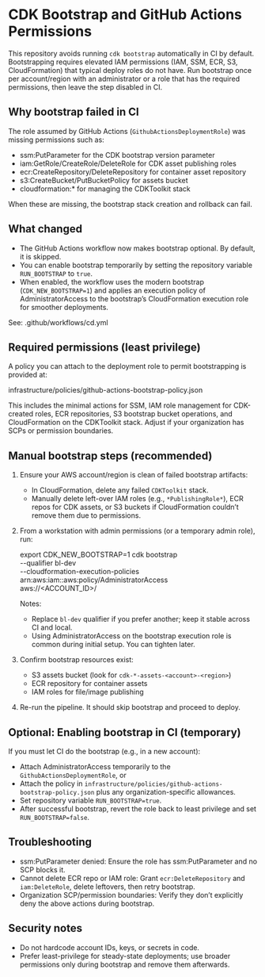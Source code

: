 # CDK Bootstrap and GitHub Actions Permissions

This repository avoids running `cdk bootstrap` automatically in CI by default. Bootstrapping requires elevated IAM permissions (IAM, SSM, ECR, S3, CloudFormation) that typical deploy roles do not have. Run bootstrap once per account/region with an administrator or a role that has the required permissions, then leave the step disabled in CI.

## Why bootstrap failed in CI
The role assumed by GitHub Actions (`GithubActionsDeploymentRole`) was missing permissions such as:
- ssm:PutParameter for the CDK bootstrap version parameter
- iam:GetRole/CreateRole/DeleteRole for CDK asset publishing roles
- ecr:CreateRepository/DeleteRepository for container asset repository
- s3:CreateBucket/PutBucketPolicy for assets bucket
- cloudformation:* for managing the CDKToolkit stack

When these are missing, the bootstrap stack creation and rollback can fail.

## What changed
- The GitHub Actions workflow now makes bootstrap optional. By default, it is skipped.
- You can enable bootstrap temporarily by setting the repository variable `RUN_BOOTSTRAP` to `true`.
- When enabled, the workflow uses the modern bootstrap (`CDK_NEW_BOOTSTRAP=1`) and applies an execution policy of AdministratorAccess to the bootstrap’s CloudFormation execution role for smoother deployments.

See: .github/workflows/cd.yml

## Required permissions (least privilege)
A policy you can attach to the deployment role to permit bootstrapping is provided at:

infrastructure/policies/github-actions-bootstrap-policy.json

This includes the minimal actions for SSM, IAM role management for CDK-created roles, ECR repositories, S3 bootstrap bucket operations, and CloudFormation on the CDKToolkit stack. Adjust if your organization has SCPs or permission boundaries.

## Manual bootstrap steps (recommended)
1) Ensure your AWS account/region is clean of failed bootstrap artifacts:
   - In CloudFormation, delete any failed `CDKToolkit` stack.
   - Manually delete left-over IAM roles (e.g., `*PublishingRole*`), ECR repos for CDK assets, or S3 buckets if CloudFormation couldn’t remove them due to permissions.

2) From a workstation with admin permissions (or a temporary admin role), run:

   export CDK_NEW_BOOTSTRAP=1
   cdk bootstrap \
     --qualifier bl-dev \
     --cloudformation-execution-policies arn:aws:iam::aws:policy/AdministratorAccess \
     aws://<ACCOUNT_ID>/<REGION>

   Notes:
   - Replace `bl-dev` qualifier if you prefer another; keep it stable across CI and local.
   - Using AdministratorAccess on the bootstrap execution role is common during initial setup. You can tighten later.

3) Confirm bootstrap resources exist:
   - S3 assets bucket (look for `cdk-*-assets-<account>-<region>`)
   - ECR repository for container assets
   - IAM roles for file/image publishing

4) Re-run the pipeline. It should skip bootstrap and proceed to deploy.

## Optional: Enabling bootstrap in CI (temporary)
If you must let CI do the bootstrap (e.g., in a new account):
- Attach AdministratorAccess temporarily to the `GithubActionsDeploymentRole`, or
- Attach the policy in `infrastructure/policies/github-actions-bootstrap-policy.json` plus any organization-specific allowances.
- Set repository variable `RUN_BOOTSTRAP=true`.
- After successful bootstrap, revert the role back to least privilege and set `RUN_BOOTSTRAP=false`.

## Troubleshooting
- ssm:PutParameter denied: Ensure the role has ssm:PutParameter and no SCP blocks it.
- Cannot delete ECR repo or IAM role: Grant `ecr:DeleteRepository` and `iam:DeleteRole`, delete leftovers, then retry bootstrap.
- Organization SCP/permission boundaries: Verify they don’t explicitly deny the above actions during bootstrap.

## Security notes
- Do not hardcode account IDs, keys, or secrets in code.
- Prefer least-privilege for steady-state deployments; use broader permissions only during bootstrap and remove them afterwards.

